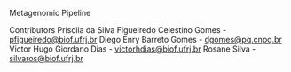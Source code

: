 Metagenomic Pipeline

Contributors
Priscila da Silva Figueiredo Celestino Gomes - pfigueiredo@biof.ufrj.br
Diego Enry Barreto Gomes - dgomes@pq.cnpq.br
Victor Hugo Giordano Dias - victorhdias@biof.ufrj.br
Rosane Silva - silvaros@biof.ufrj.br


